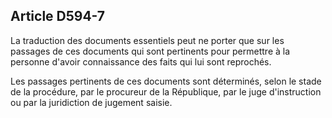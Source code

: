 Article D594-7
----
La traduction des documents essentiels peut ne porter que sur les passages de
ces documents qui sont pertinents pour permettre à la personne d'avoir
connaissance des faits qui lui sont reprochés.

Les passages pertinents de ces documents sont déterminés, selon le stade de la
procédure, par le procureur de la République, par le juge d'instruction ou par
la juridiction de jugement saisie.
